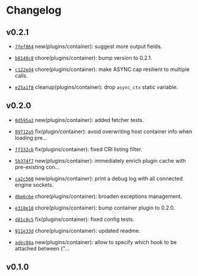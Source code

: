 # Changelog

## v0.2.1

* [`7fef864`](https://github.com/falcosecurity/plugins/commit/7fef864e) new(plugins/container): suggest more output fields.

* [`b8140c8`](https://github.com/falcosecurity/plugins/commit/b8140c8a) chore(plugins/container): bump version to 0.2.1.

* [`c122ed4`](https://github.com/falcosecurity/plugins/commit/c122ed40) chore(plugins/container): make ASYNC cap resilient to multiple calls.

* [`e25a1f8`](https://github.com/falcosecurity/plugins/commit/e25a1f8a) cleanup(plugins/container): drop `async_ctx` static variable.


## v0.2.0

* [`0d595a2`](https://github.com/falcosecurity/plugins/commit/0d595a22) new(plugins/container): added fetcher tests.

* [`89712a5`](https://github.com/falcosecurity/plugins/commit/89712a55) fix(plugin/container): avoid overwriting host container info when loading pre...

* [`ff332cb`](https://github.com/falcosecurity/plugins/commit/ff332cb3) fix(plugins/container): fixed CRI listing filter.

* [`5b374f7`](https://github.com/falcosecurity/plugins/commit/5b374f75) new(plugins/container): immediately enrich plugin cache with pre-existing con...

* [`ca2c560`](https://github.com/falcosecurity/plugins/commit/ca2c5606) new(plugins/container): print a debug log with all connected engine sockets.

* [`d6e6c6e`](https://github.com/falcosecurity/plugins/commit/d6e6c6ee) chore(plugins/container): broaden exceptions management.

* [`e318e18`](https://github.com/falcosecurity/plugins/commit/e318e182) chore(plugins/container): bump container plugin to 0.2.0.

* [`d81c8c5`](https://github.com/falcosecurity/plugins/commit/d81c8c50) fix(plugins/container): fixed config tests.

* [`911e33d`](https://github.com/falcosecurity/plugins/commit/911e33d8) chore(plugins/container): updated readme.

* [`adec84a`](https://github.com/falcosecurity/plugins/commit/adec84aa) new(plugins/container): allow to specify which hook to be attached between {"...


## v0.1.0


